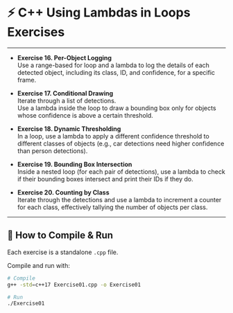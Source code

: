 # ⚡ C++ Using Lambdas in Loops Exercises 

---

- **Exercise 16. Per-Object Logging**  
  Use a range-based for loop and a lambda to log the details of each detected object, including its class, ID, and confidence, for a specific frame.  

- **Exercise 17. Conditional Drawing**  
  Iterate through a list of detections.  
  Use a lambda inside the loop to draw a bounding box only for objects whose confidence is above a certain threshold.  

- **Exercise 18. Dynamic Thresholding**  
  In a loop, use a lambda to apply a different confidence threshold to different classes of objects (e.g., car detections need higher confidence than person detections).  

- **Exercise 19. Bounding Box Intersection**  
  Inside a nested loop (for each pair of detections), use a lambda to check if their bounding boxes intersect and print their IDs if they do.  

- **Exercise 20. Counting by Class**  
  Iterate through the detections and use a lambda to increment a counter for each class, effectively tallying the number of objects per class.  

---

## 🚀 How to Compile & Run

Each exercise is a standalone `.cpp` file.  

Compile and run with:

```bash
# Compile
g++ -std=c++17 Exercise01.cpp -o Exercise01

# Run
./Exercise01
